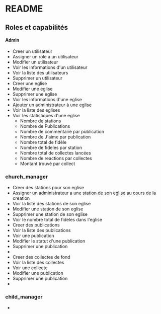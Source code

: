 # README

## Roles et capabilités
  #### Admin
  - Creer un utilisateur
  - Assigner un role a un utilisateur
  - Modifier un utilisateur
  - Voir les informations d'un utilisateur
  - Voir la liste des utilisateurs
  - Supprimer un utilisateur
  - Creer une eglise
  - Modifier une eglise
  - Supprimer une eglise
  - Voir les informations d'une eglise
  - Ajouter un administrateur à une eglise
  - Voir la liste des eglises
  - Voir les statistiques d'une eglise
    - Nombre de stations
    - Nombre de Publications
    - Nombre de commentaire par publication
    - Nombre de J'aime par publication
    - Nombre total de fidèle
    - Nombre de fideles par station
    - Nombre total de collectes lancées
    - Nombre de reactions par collectes
    - Montant trouvé par collect
  
  ### church_manager
  - Creer des stations pour son eglise
  - Assigner un administrateur a une station de son eglise au cours de la creation
  - Voir la liste des stations de son eglise
  - Modifier une station de son eglise
  - Supprimer une station de son eglise
  - Voir le nombre total de fideles dans l'eglise
  - Creer des publications 
  - Voir la liste des publications
  - Voir une publication
  - Modifier le statut d'une publication
  - Supprimer une publication 
  - 
  - Creer des collectes de fond
  - Voir la liste des collectes
  - Voir une collecte
  - Modifier une publication
  - Supprimer une publication
  - 

  ### child_manager
  - 
